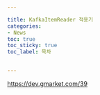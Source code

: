 ```yaml
---

title: KafkaItemReader 적용기
categories:
- News
toc: true
toc_sticky: true
toc_label: 목차


---
```




https://dev.gmarket.com/39
